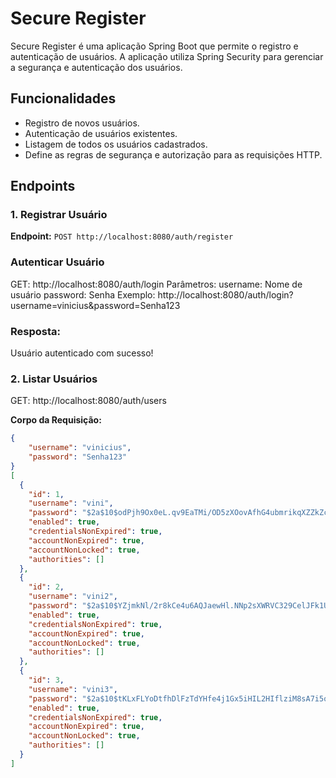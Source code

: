 # Secure Register

Secure Register é uma aplicação Spring Boot que permite o registro e autenticação de usuários. A aplicação utiliza Spring Security para gerenciar a segurança e autenticação dos usuários.

## Funcionalidades

- Registro de novos usuários.
- Autenticação de usuários existentes.
- Listagem de todos os usuários cadastrados.
- Define as regras de segurança e autorização para as requisições HTTP.

## Endpoints

### 1. Registrar Usuário


**Endpoint:** `POST http://localhost:8080/auth/register`


### Autenticar Usuário
GET: http://localhost:8080/auth/login
Parâmetros:
username: Nome de usuário
password: Senha
Exemplo: http://localhost:8080/auth/login?username=vinicius&password=Senha123
### Resposta:
Usuário autenticado com sucesso!

### 2. Listar Usuários
GET: http://localhost:8080/auth/users

**Corpo da Requisição:**
```json
{
    "username": "vinicius",
    "password": "Senha123"
}
[
  {
    "id": 1,
    "username": "vini",
    "password": "$2a$10$odPjh9Ox0eL.qv9EaTMi/OD5zXOovAfhG4ubmrikqXZZkZcegWWJe",
    "enabled": true,
    "credentialsNonExpired": true,
    "accountNonExpired": true,
    "accountNonLocked": true,
    "authorities": []
  },
  {
    "id": 2,
    "username": "vini2",
    "password": "$2a$10$YZjmkNl/2r8kCe4u6AQJaewHl.NNp2sXWRVC329CelJFk1U9DrvG6",
    "enabled": true,
    "credentialsNonExpired": true,
    "accountNonExpired": true,
    "accountNonLocked": true,
    "authorities": []
  },
  {
    "id": 3,
    "username": "vini3",
    "password": "$2a$10$tKLxFLYoDtfhDlFzTdYHfe4j1Gx5iHIL2HIflziM8sA7i5oEqGdM.",
    "enabled": true,
    "credentialsNonExpired": true,
    "accountNonExpired": true,
    "accountNonLocked": true,
    "authorities": []
  }
]

